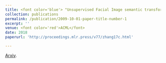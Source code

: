 ```yaml
---
title: <font color='blue'> "Unsupervised Facial Image semantic transformation using Generative Adversarial Networks"</font><br>Jichao Zhang</br>
collection: publications
permalink: /publication/2009-10-01-paper-title-number-1
excerpt: ''
venue: <font color='red'>ACML</font>
date: 2018
paperurl: 'http://proceedings.mlr.press/v77/zhang17c.html'

---
```


[Arxiv](http://proceedings.mlr.press/v77/zhang17c.html).
